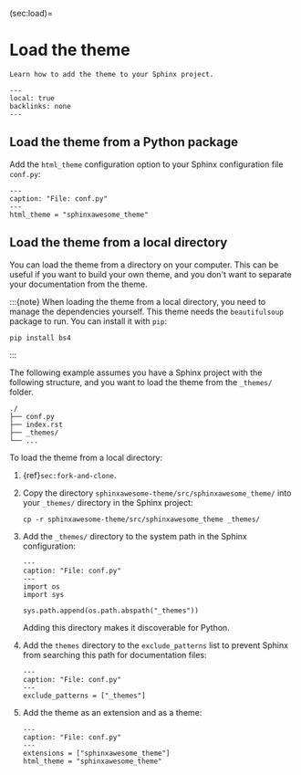 (sec:load)=

# Load the theme

```{rst-class} lead
Learn how to add the theme to your Sphinx project.
```

```{contents} On this page
---
local: true
backlinks: none
---
```

## Load the theme from a Python package

Add the `html_theme` configuration option to your Sphinx configuration file `conf.py`:

```{code-block} python
---
caption: "File: conf.py"
---
html_theme = "sphinxawesome_theme"
```

## Load the theme from a local directory

You can load the theme from a directory on your computer. This can be useful if you
want to build your own theme, and you don't want to separate your documentation from the
theme.

:::{note}
When loading the theme from a local directory, you need to manage the dependencies
yourself. This theme needs the `beautifulsoup` package to run. You can install it with
`pip`:

```shell-session
pip install bs4
```

:::

The following example assumes you have a Sphinx project with the following structure,
and you want to load the theme from the `_themes/` folder.

```shell-session
./
├── conf.py
├── index.rst
├── _themes/
└── ...
```

To load the theme from a local directory:

1. {ref}`sec:fork-and-clone`.

1. Copy the directory `sphinxawesome-theme/src/sphinxawesome_theme/` into your
   `_themes/` directory in the Sphinx project:

   ```shell-session
   cp -r sphinxawesome-theme/src/sphinxawesome_theme _themes/
   ```

1. Add the `_themes/` directory to the system path in the Sphinx configuration:

   ```{code-block} python
   ---
   caption: "File: conf.py"
   ---
   import os
   import sys

   sys.path.append(os.path.abspath("_themes"))
   ```

   Adding this directory makes it discoverable for Python.

1. Add the `themes` directory to the `exclude_patterns` list to prevent Sphinx from
   searching this path for documentation files:

   ```{code-block} python
   ---
   caption: "File: conf.py"
   ---
   exclude_patterns = ["_themes"]
   ```

1. Add the theme as an extension and as a theme:

   ```{code-block} python
   ---
   caption: "File: conf.py"
   ---
   extensions = ["sphinxawesome_theme"]
   html_theme = "sphinxawesome_theme"
   ```
